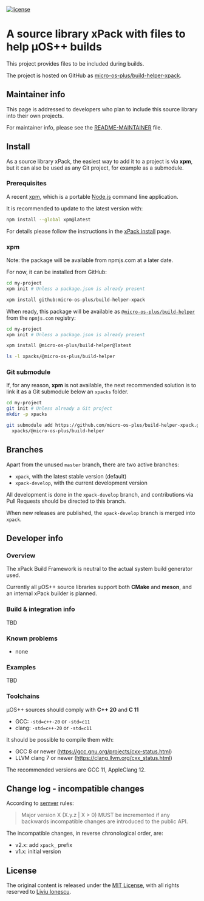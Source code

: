 [![license](https://img.shields.io/github/license/micro-os-plus/build-helper-xpack)](https://github.com/micro-os-plus/build-helper-xpack/blob/xpack/LICENSE)

# A source library xPack with files to help µOS++ builds

This project provides files to be included during builds.

The project is hosted on GitHub as
[micro-os-plus/build-helper-xpack](https://github.com/micro-os-plus/build-helper-xpack).

## Maintainer info

This page is addressed to developers who plan to include this source
library into their own projects.

For maintainer info, please see the
[README-MAINTAINER](README-MAINTAINER.md) file.

## Install

As a source library xPack, the easiest way to add it to a project is via
**xpm**, but it can also be used as any Git project, for example as a submodule.

### Prerequisites

A recent [xpm](https://xpack.github.io/xpm/),
which is a portable [Node.js](https://nodejs.org/) command line application.

It is recommended to update to the latest version with:

```sh
npm install --global xpm@latest
```

For details please follow the instructions in the
[xPack install](https://xpack.github.io/install/) page.

### xpm

Note: the package will be available from npmjs.com at a later date.

For now, it can be installed from GitHub:

```sh
cd my-project
xpm init # Unless a package.json is already present

xpm install github:micro-os-plus/build-helper-xpack
```

When ready, this package will be available as
[`@micro-os-plus/build-helper`](https://www.npmjs.com/package/@micro-os-plus/build-helper)
from the `npmjs.com` registry:

```sh
cd my-project
xpm init # Unless a package.json is already present

xpm install @micro-os-plus/build-helper@latest

ls -l xpacks/@micro-os-plus/build-helper
```

### Git submodule

If, for any reason, **xpm** is not available, the next recommended
solution is to link it as a Git submodule below an `xpacks` folder.

```sh
cd my-project
git init # Unless already a Git project
mkdir -p xpacks

git submodule add https://github.com/micro-os-plus/build-helper-xpack.git \
  xpacks/@micro-os-plus/build-helper
```

## Branches

Apart from the unused `master` branch, there are two active branches:

- `xpack`, with the latest stable version (default)
- `xpack-develop`, with the current development version

All development is done in the `xpack-develop` branch, and contributions via
Pull Requests should be directed to this branch.

When new releases are published, the `xpack-develop` branch is merged
into `xpack`.

## Developer info

### Overview

The xPack Build Framework is neutral to the actual system build generator
used.

Currently all µOS++ source libraries support both **CMake** and **meson**,
and an internal xPack builder is planned.

### Build & integration info

TBD

### Known problems

- none

### Examples

TBD

### Toolchains

µOS++ sources should comply with **C++ 20** and **C 11**

- GCC: `-std=c++-20` or `-std=c11`
- clang: `-std=c++-20` or `-std=c11`

It should be possible to compile them with:

- GCC 8 or newer (https://gcc.gnu.org/projects/cxx-status.html)
- LLVM clang 7 or newer (https://clang.llvm.org/cxx_status.html)

The recommended versions are GCC 11, AppleClang 12.

## Change log - incompatible changes

According to [semver](https://semver.org) rules:

> Major version X (X.y.z | X > 0) MUST be incremented if any
backwards incompatible changes are introduced to the public API.

The incompatible changes, in reverse chronological order,
are:

- v2.x: add `xpack_` prefix
- v1.x: initial version

## License

The original content is released under the
[MIT License](https://opensource.org/licenses/MIT/),
with all rights reserved to
[Liviu Ionescu](https://github.com/ilg-ul/).
